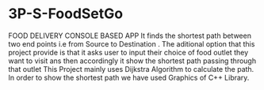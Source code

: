 # 3P-S-FoodSetGo
FOOD DELIVERY CONSOLE BASED APP
It finds the shortest path between two end points i.e from Source to Destination .
The aditional option that this project provide is that it asks user to input their choice of food outlet they want to visit
ans then accordingly it show the shortest path passing through that outlet
This Project mainly uses Dijkstra Algorithm to calculate the path.
In order to show the shortest path we have used Graphics of C++ Library.
